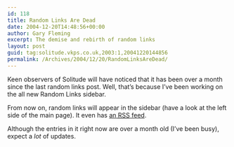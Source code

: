 ```yaml
---
id: 118
title: Random Links Are Dead
date: 2004-12-20T14:48:56+00:00
author: Gary Fleming
excerpt: The demise and rebirth of random links
layout: post
guid: tag:solitude.vkps.co.uk,2003:1,20041220144856
permalink: /Archives/2004/12/20/RandomLinksAreDead/
---
```

Keen observers of Solitude will have noticed that it has been over a month since the last random links post. Well, that&#8217;s because I&#8217;ve been working on the all new Random Links sidebar.

From now on, random links will appear in the sidebar (have a look at the left side of the main page). It even has [an <acronym title="Rich Site Summary">RSS</acronym> feed](http://del.icio.us/rss/solitude "Random links RSS feed for Solitude").

Although the entries in it right now are over a month old (I&#8217;ve been busy), expect a _lot_ of updates.